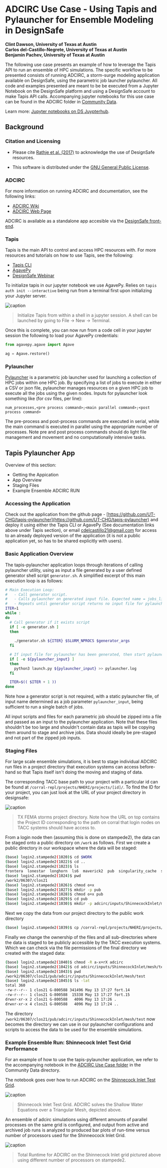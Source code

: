 # ADCIRC Use Case - Using Tapis and Pylauncher for Ensemble Modeling in DesignSafe 

**Clint Dawson, University of Texas at Austin**  
**Carlos del-Castillo-Negrete, University of Texas at Austin**  
**Benjamin Pachev, University of Texas at Austin**  

The following use case presents an example of how to leverage the Tapis API to run an ensemble of HPC simulations. The specific workflow to be presented consists of running ADCIRC, a storm-surge modeling application available on DesignSafe, using the parametric job launcher pylauncher. All code and examples presented are meant to be be executed from a Jupyter Notebook on the DesignSafe platform and using a DesignSafe account to make Tapis API calls. Accompanying jupyter notebooks for this use case can be found in the ADCIRC folder in [Community Data](https://www.designsafe-ci.org/data/browser/public/designsafe.storage.community/Use%20Case%20Products/ADCIRC).

Learn more: [Jupyter notebooks on DS Juypterhub](https://www.designsafe-ci.org/rw/workspace/#!/Jupyter::Analysis).

## Background 

### Citation and Licensing

* Please cite [Rathje et al. (2017)](https://doi.org/10.1061/(ASCE)NH.1527-6996.0000246) to acknowledge the use of DesignSafe resources.  

* This software is distributed under the [GNU General Public License](https://www.gnu.org/licenses/gpl-3.0.html).  

### ADCIRC

For more information on running ADCIRC and documentation, see the following links:

* [ADCIRC Wiki](https://wiki.adcirc.org/wiki/Main_Page)
* [ADCIRC Web Page](https://adcirc.org/)

ADCIRC is available as a standalone app accesible via the [DesignSafe front-end](https://www.designsafe-ci.org/rw/workspace/#!/ADCIRC::Simulation).

### Tapis

Tapis is the main API to control and access HPC resources with. For more resources and tutorials on how to use Tapis, see the following:

* [Tapis CLI](https://tapis-cli.readthedocs.io/en/latest/contents.html)
* [AgavePy](https://tacc-cloud.readthedocs.io/projects/agave/en/latest/)
* [DesignSafe Webinar](https://www.youtube.com/watch?v=-_1lNWW8CAg&t=1854s&ab_channel=NHERIDesignSafe-CIMedia)

To initialize tapis in our jupyter notebook we use AgavePy. Relies on `tapis auth init --interactive` being run from a terminal first upon initializing your Jupyter server.

![caption](img/TapisImage.png)
> Initialize Tapis from within a shell in a jupyter session. A shell can be launched by going to File -> New -> Terminal.

Once this is complete, you can now run from a code cell in your jupyter session the following to load your AgavePy credentials:

```python
from agavepy.agave import Agave

ag = Agave.restore()
```

### Pylauncher

[Pylauncher](https://github.com/TACC/pylauncher) is a parametric job launcher used for launching a collection of HPC jobs within one HPC job. By specifying a list of jobs to execute in either a CSV or json file, pylauncher manages resources on a given HPC job to execute all the jobs using the given nodes. Inputs for pylauncher look something like (for csv files, per line):

```
num_processes,<pre process command>;<main parallel command>;<post process command>
```

The pre-process and post-process commands are executed in serial, while the main command is executed in parallel using the appropriate number of processes. Note pre and post process commands should do light file management and movement and no computationally intensive tasks.

## Tapis Pylauncher App

Overview of this section:

* Getting the Appication
* App Overview
* Staging Files
* Example Ensemble ADCIRC RUN

### Accessing the Application

Check out the application from the github page - [https://github.com/UT-CHG/tapis-pylauncher](https://github.com/UT-CHG/tapis-pylauncher) and deploy it using either the Tapis CLI or AgavePy (See documentation links above under Tapis section), or email cdelcastillo21@gmail.com for access to an already deployed version of the application (it is not a public application yet, so has to be shared explicitly with users).

### Basic Application Overview

The tapis-pylauncher application loops through iterations of calling pylauncher utility, using as input a file generated by a user defined generator shell script `generator.sh`. A simplified excerpt of this main execution loop is as follows:

```bash
# Main Execution Loop:
#   - Call generator script.
#   - Calls pylauncher on generated input file. Expected name = jobs_list.csv
#   - Repeats until generator script returns no input file for pylauncher.
ITER=1
while :
do
  # Call generator if it exists script
  if [ -e generator.sh ]
  then
    
    ./generator.sh ${ITER} $SLURM_NPROCS $generator_args
  fi

  # If input file for pylauncher has been generated, then start pylauncher
  if [ -e ${pylauncher_input} ]
  then
    python3 launch.py ${pylauncher_input} >> pylauncher.log
  fi

  ITER=$(( $ITER + 1 ))
done
```

Note how a generator script is not required, with a static pylauncher file, of input name determined as a job parameter `pylauncher_input`, being sufficient to run a single batch of jobs. 

All input scripts and files for each parametric job should be zipped into a file and passed as an input to the pylauncher application. Note that these files shouldn't be too large and shouldn't contain data as tapis will be copying them around to stage and archive jobs. Data should ideally be pre-staged and not part of the zipped job inputs.

### Staging Files 

For large scale ensemble simulations, it is best to stage individual ADCIRC run files in a project directory that execution systems can access before-hand so that Tapis itself isn't doing the moving and staging of data. 

The corresponding TACC base path to your project with a particular id can be found at `/corral-repl/projects/NHERI/projects/[id]/`. To find the ID for your project, you can just look at the URL of your project directory in designsafe:

![caption](img/project_dir_2.png)
> TX FEMA storms project directory. Note how the URL on top contains the Project ID corresponding to the path on corral that login nodes on TACC systems should have access to.

From a login node then (assuming this is done on stampede2), the data can be staged onto a public directory on `/work` as follows. First we create a public directory in our workspace where the data will be staged:

```bash
(base) login2.stampede2(1020)$ cd $WORK
(base) login2.stampede2(1022)$ cd ..
(base) login2.stampede2(1023)$ ls
frontera  lonestar  longhorn  ls6  maverick2  pub  singularity_cache  stampede2
(base) login2.stampede2(1024)$ pwd
/work2/06307/clos21
(base) login2.stampede2(1026)$ chmod o+x
(base) login2.stampede2(1027)$ mkdir -p pub
(base) login2.stampede2(1028)$ chmod o+x pub
(base) login2.stampede2(1029)$ cd pub
(base) login2.stampede2(1030)$ mkdir -p adcirc/inputs/ShinnecockInlet/mesh/test
```

Next we copy the data from our project directory to the public work directory 

```bash
(base) login2.stampede2(1039)$ cp /corral-repl/projects/NHERI/projects/586025607221276180-242ac118-0001-012/ShinnecockInletMesh/* adcirc/inputs/ShinnecockInlet/mesh/test/
```

Finally we change the ownership of the files and all sub-directories where the data is staged to be publicly accessible by the TACC execution systems. Which we can check via the file permissions of the final directory we created with the staged data:


```bash
(base) login2.stampede2(1040)$ chmod -R a-x+rX adcirc
(base) login2.stampede2(1042)$ cd adcirc/inputs/ShinnecockInlet/mesh/test
(base) login2.stampede2(1043)$ pwd
/work2/06307/clos21/pub/adcirc/inputs/ShinnecockInlet/mesh/test
(base) login2.stampede2(1045)$ ls -lat
total 360
-rw-r--r-- 1 clos21 G-800588 341496 May 13 17:27 fort.14
-rw-r--r-- 1 clos21 G-800588  15338 May 13 17:27 fort.15
drwxr-xr-x 2 clos21 G-800588   4096 May 13 17:26 .
drwxr-xr-x 4 clos21 G-800588   4096 May 13 17:24 ..
```

The directory `/work2/06307/clos21/pub/adcirc/inputs/ShinnecockInlet/mesh/test` now becomes the directory we can use in our pylauncher configurations and scripts to access the data to be used for the ensemble simulations. 

### Example Ensemble Run: Shinnecock Inlet Test Grid Performance

For an example of how to use the tapis-pylauncher application, we refer to the accompanying notebook in the [ADCIRC Use Case folder](https://www.designsafe-ci.org/data/browser/public/designsafe.storage.community/Use%20Case%20Products/ADCIRC) in the Community Data directory.

The notebook goes over how to run ADCIRC on the [Shinnecock Inlet Test Grid](https://adcirc.org/home/documentation/example-problems/shinnecock-inlet-ny-with-tidal-forcing-example/). 

![caption](img/si_mesh.png)
> Shinnecock Inlet Test Grid. ADCIRC solves the Shallow Water Equations over a Triangular Mesh, depicted above.

An ensemble of adcirc simulations using different amounts of parallel processes on the same grid is configured, and output from active and archived job runs is analyzed to produced bar plots of run-time versus number of processors used for the Shinneocock Inlet Grid.

![caption](img/si_runtimes.png)
> Total Runtime for ADCIRC on the Shinnecock Inlet grid pictured above using different number of processors on stampede2.
